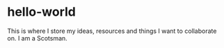 # hello-world
This is where I store my ideas, resources and things I want to collaborate on.
I am a Scotsman.
